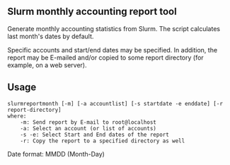 Slurm monthly accounting report tool
------------------------------------

Generate monthly accounting statistics from Slurm.
The script calculates last month's dates by default.

Specific accounts and start/end dates may be specified.
In addition, the report may be E-mailed and/or copied to some report directory (for example, on a web server).

Usage
-----

```
slurmreportmonth [-m] [-a accountlist] [-s startdate -e enddate] [-r report-directory]
where:
	-m: Send report by E-mail to root@localhost
	-a: Select an account (or list of accounts)
	-s -e: Select Start and End dates of the report
	-r: Copy the report to a specified directory as well
```

Date format: MMDD (Month-Day)


